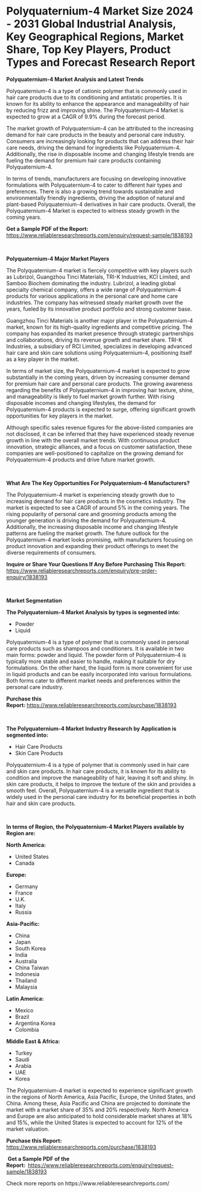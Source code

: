 <p><h1>Polyquaternium-4 Market Size 2024 - 2031 Global Industrial Analysis, Key Geographical Regions, Market Share, Top Key Players, Product Types and Forecast Research Report</h1></p><p><strong>Polyquaternium-4 Market Analysis and Latest Trends</strong></p>
<p><p>Polyquaternium-4 is a type of cationic polymer that is commonly used in hair care products due to its conditioning and antistatic properties. It is known for its ability to enhance the appearance and manageability of hair by reducing frizz and improving shine. The Polyquaternium-4 Market is expected to grow at a CAGR of 9.9% during the forecast period.</p><p>The market growth of Polyquaternium-4 can be attributed to the increasing demand for hair care products in the beauty and personal care industry. Consumers are increasingly looking for products that can address their hair care needs, driving the demand for ingredients like Polyquaternium-4. Additionally, the rise in disposable income and changing lifestyle trends are fueling the demand for premium hair care products containing Polyquaternium-4.</p><p>In terms of trends, manufacturers are focusing on developing innovative formulations with Polyquaternium-4 to cater to different hair types and preferences. There is also a growing trend towards sustainable and environmentally friendly ingredients, driving the adoption of natural and plant-based Polyquaternium-4 derivatives in hair care products. Overall, the Polyquaternium-4 Market is expected to witness steady growth in the coming years.</p></p>
<p><strong>Get a Sample PDF of the Report:&nbsp;</strong> <a href="https://www.reliableresearchreports.com/enquiry/request-sample/1838193">https://www.reliableresearchreports.com/enquiry/request-sample/1838193</a></p>
<p>&nbsp;</p>
<p><strong>Polyquaternium-4 Major Market Players</strong></p>
<p><p>The Polyquaternium-4 market is fiercely competitive with key players such as Lubrizol, Guangzhou Tinci Materials, TRI-K Industries, KCI Limited, and Samboo Biochem dominating the industry. Lubrizol, a leading global specialty chemical company, offers a wide range of Polyquaternium-4 products for various applications in the personal care and home care industries. The company has witnessed steady market growth over the years, fueled by its innovative product portfolio and strong customer base.</p><p>Guangzhou Tinci Materials is another major player in the Polyquaternium-4 market, known for its high-quality ingredients and competitive pricing. The company has expanded its market presence through strategic partnerships and collaborations, driving its revenue growth and market share. TRI-K Industries, a subsidiary of RCI Limited, specializes in developing advanced hair care and skin care solutions using Polyquaternium-4, positioning itself as a key player in the market.</p><p>In terms of market size, the Polyquaternium-4 market is expected to grow substantially in the coming years, driven by increasing consumer demand for premium hair care and personal care products. The growing awareness regarding the benefits of Polyquaternium-4 in improving hair texture, shine, and manageability is likely to fuel market growth further. With rising disposable incomes and changing lifestyles, the demand for Polyquaternium-4 products is expected to surge, offering significant growth opportunities for key players in the market.</p><p>Although specific sales revenue figures for the above-listed companies are not disclosed, it can be inferred that they have experienced steady revenue growth in line with the overall market trends. With continuous product innovation, strategic alliances, and a focus on customer satisfaction, these companies are well-positioned to capitalize on the growing demand for Polyquaternium-4 products and drive future market growth.</p></p>
<p>&nbsp;</p>
<p><strong>What Are The Key Opportunities For Polyquaternium-4 Manufacturers?</strong></p>
<p><p>The Polyquaternium-4 market is experiencing steady growth due to increasing demand for hair care products in the cosmetics industry. The market is expected to see a CAGR of around 5% in the coming years. The rising popularity of personal care and grooming products among the younger generation is driving the demand for Polyquaternium-4. Additionally, the increasing disposable income and changing lifestyle patterns are fueling the market growth. The future outlook for the Polyquaternium-4 market looks promising, with manufacturers focusing on product innovation and expanding their product offerings to meet the diverse requirements of consumers.</p></p>
<p><strong>Inquire or Share Your Questions If Any Before Purchasing This Report:</strong> <a href="https://www.reliableresearchreports.com/enquiry/pre-order-enquiry/1838193">https://www.reliableresearchreports.com/enquiry/pre-order-enquiry/1838193</a></p>
<p>&nbsp;</p>
<p><strong>Market Segmentation</strong></p>
<p><strong>The Polyquaternium-4 Market Analysis by types is segmented into:</strong></p>
<p><ul><li>Powder</li><li>Liquid</li></ul></p>
<p><p>Polyquaternium-4 is a type of polymer that is commonly used in personal care products such as shampoos and conditioners. It is available in two main forms: powder and liquid. The powder form of Polyquaternium-4 is typically more stable and easier to handle, making it suitable for dry formulations. On the other hand, the liquid form is more convenient for use in liquid products and can be easily incorporated into various formulations. Both forms cater to different market needs and preferences within the personal care industry.</p></p>
<p><strong>Purchase this Report:&nbsp;</strong><a href="https://www.reliableresearchreports.com/purchase/1838193">https://www.reliableresearchreports.com/purchase/1838193</a></p>
<p>&nbsp;</p>
<p><strong>The Polyquaternium-4 Market Industry Research by Application is segmented into:</strong></p>
<p><ul><li>Hair Care Products</li><li>Skin Care Products</li></ul></p>
<p><p>Polyquaternium-4 is a type of polymer that is commonly used in hair care and skin care products. In hair care products, it is known for its ability to condition and improve the manageability of hair, leaving it soft and shiny. In skin care products, it helps to improve the texture of the skin and provides a smooth feel. Overall, Polyquaternium-4 is a versatile ingredient that is widely used in the personal care industry for its beneficial properties in both hair and skin care products.</p></p>
<p>&nbsp;</p>
<p><strong>In terms of Region, the Polyquaternium-4 Market Players available by Region are:</strong></p>
<p>
    <p> <strong> North America: </strong>
        <ul>
            <li>United States</li>
            <li>Canada</li>
        </ul>
        </p> 
    <p> <strong> Europe: </strong>
        <ul>
            <li>Germany</li>
            <li>France</li>
            <li>U.K.</li>
            <li>Italy</li>
            <li>Russia</li>
        </ul>
        </p> 
    <p> <strong> Asia-Pacific: </strong>
        <ul>
            <li>China</li>
            <li>Japan</li>
            <li>South Korea</li>
            <li>India</li>
            <li>Australia</li>
            <li>China Taiwan</li>
            <li>Indonesia</li>
            <li>Thailand</li>
            <li>Malaysia</li>
        </ul>
        </p> 
    <p> <strong> Latin America: </strong>
        <ul>
            <li>Mexico</li>
            <li>Brazil</li>
            <li>Argentina Korea</li>
            <li>Colombia</li>
        </ul>
        </p> 
    <p> <strong> Middle East & Africa: </strong>
        <ul>
            <li>Turkey</li>
            <li>Saudi</li>
            <li>Arabia</li>
            <li>UAE</li>
            <li>Korea</li>
        </ul>
    </p>
    </p>
<p><p>The Polyquaternium-4 market is expected to experience significant growth in the regions of North America, Asia Pacific, Europe, the United States, and China. Among these, Asia Pacific and China are projected to dominate the market with a market share of 35% and 20% respectively. North America and Europe are also anticipated to hold considerable market shares at 18% and 15%, while the United States is expected to account for 12% of the market valuation.</p></p>
<p><strong>Purchase this Report: </strong><a href="https://www.reliableresearchreports.com/purchase/1838193">https://www.reliableresearchreports.com/purchase/1838193</a></p>
<p>&nbsp;<strong>Get a Sample PDF of the Report:&nbsp;&nbsp;</strong><a href="https://www.reliableresearchreports.com/enquiry/request-sample/1838193">https://www.reliableresearchreports.com/enquiry/request-sample/1838193</a></p>
<p><strong></strong></p>
<p>Check more reports on https://www.reliableresearchreports.com/</p>